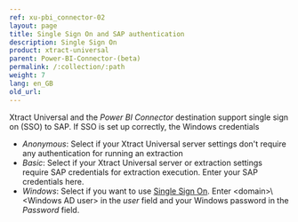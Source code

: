 ```yaml
---
ref: xu-pbi_connector-02
layout: page
title: Single Sign On and SAP authentication
description: Single Sign On
product: xtract-universal
parent: Power-BI-Connector-(beta)
permalink: /:collection/:path
weight: 7
lang: en_GB
old_url:
---
```


Xtract Universal and the *Power BI Connector* destination support single sign on (SSO) to SAP. If SSO is set up correctly, the Windows credentials

* *Anonymous*: Select if your Xtract Universal server settings don't require any authentication for running an extraction
* *Basic*: Select if your Xtract Universal server or extraction settings require SAP credentials for extraction execution. Enter your SAP credentials here.
* *Windows*: Select if you want to use [Single Sign On](../advanced-techniques/SAP-Single-Sign-On). Enter \<domain>\\\<Windows AD user> in the *user* field and your Windows password in the *Password* field.